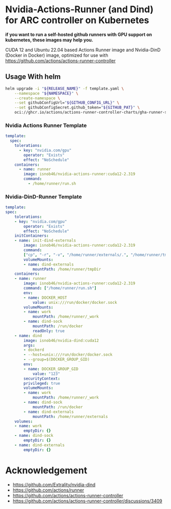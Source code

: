 # Nvidia-Actions-Runner (and Dind) for ARC controller on Kubernetes

**if you want to run a self-hosted github runners with GPU support on kubernetes, these images may help you.**


CUDA 12 and Ubuntu 22.04 based Actions Runner image and Nvidia-DinD (Docker in Docker) image, optimized for use with https://github.com/actions/actions-runner-controller

## Usage With helm

```bash
helm upgrade -i "${RELEASE_NAME}" -f template.yaml \
    --namespace "${NAMESPACE}" \
    --create-namespace \
    --set githubConfigUrl="${GITHUB_CONFIG_URL}" \
    --set githubConfigSecret.github_token="${GITHUB_PAT}" \
    oci://ghcr.io/actions/actions-runner-controller-charts/gha-runner-scale-set
```



### Nvidia Actions Runner Template
```yaml
template:
  spec:
    tolerations:
      - key: "nvidia.com/gpu"
        operator: "Exists"
        effect: "NoSchedule"
    containers:
      - name: runner
        image: isnob46/nvidia-actions-runner:cuda12-2.319
        command:
          - /home/runner/run.sh
```

### Nvidia-DinD-Runner Template  

```yaml
template:
spec:
    tolerations:
    - key: "nvidia.com/gpu"
        operator: "Exists"
        effect: "NoSchedule"
    initContainers:
    - name: init-dind-externals
        image: isnob46/nvidia-actions-runner:cuda12-2.319
        command:
        ["cp", "-r", "-v", "/home/runner/externals/.", "/home/runner/tmpDir/"]
        volumeMounts:
        - name: dind-externals
            mountPath: /home/runner/tmpDir
    containers:
    - name: runner
        image: isnob46/nvidia-actions-runner:cuda12-2.319
        command: ["/home/runner/run.sh"]
        env:
        - name: DOCKER_HOST
            value: unix:///run/docker/docker.sock
        volumeMounts:
        - name: work
            mountPath: /home/runner/_work
        - name: dind-sock
            mountPath: /run/docker
            readOnly: true
    - name: dind
        image: isnob46/nvidia-dind:cuda12
        args:
        - dockerd
        - --host=unix:///run/docker/docker.sock
        - --group=$(DOCKER_GROUP_GID)
        env:
        - name: DOCKER_GROUP_GID
            value: "123"
        securityContext:
        privileged: true
        volumeMounts:
        - name: work
            mountPath: /home/runner/_work
        - name: dind-sock
            mountPath: /run/docker
        - name: dind-externals
            mountPath: /home/runner/externals
    volumes:
    - name: work
        emptyDir: {}
    - name: dind-sock
        emptyDir: {}
    - name: dind-externals
        emptyDir: {}
```


# Acknowledgement

- https://github.com/Extrality/nvidia-dind
- https://github.com/actions/runner
- https://github.com/actions/actions-runner-controller
- https://github.com/actions/actions-runner-controller/discussions/3409